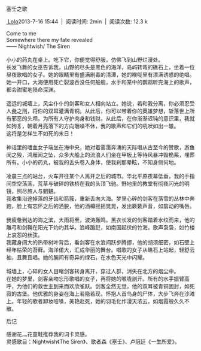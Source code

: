 塞壬之歌

[ Lolo](https://pianke.me/pages/user/user.html?uid=142675)2013-7-16
15:44  |  阅读时间: 2min  |  阅读次数: 12.3 k

Come to me\
Somewhere there my fate revealed\
—— Nightwish/ The Siren\
\
小小的药丸在桌上。吃下它，你便觉得舒服，仿佛飞到山野烂漫处。\
长发飞舞的女巫告诉我，山野的尽头是黑色的海洋，岛屿转弯的礁石上，坐着一位昼夜歌唱的女子。她的眼睛里有盛满剧毒的清潭，她的喉咙里有漂满诱惑的绝唱。她一开口，大海便用死亡裂漩吞没任何船舰，水手和笼中的鹦鹉听完海上的歌声，都会甜蜜地殒命深渊。\
\
遥远的城墙上，风尘仆仆的剑客和女人相向站立。她说，若和我分离，你必须忍受人彘之刑，将你的双耳灌满青铜。从此后，你可以带着你的英雄梦想，斩落世上所有邪恶的头颅，为所有人守护肉身和钱财。从此后，在你渐渐迟钝的意识里，我就如狗豸，朝着月亮落下的方向聒噪不休，我的歌声和它们的吼吠如出一辙。\
这将是怎样生不如死的末日！\
\
神话里的嗜血女子端坐在海中央，她对着雾霭奔涌的天际唱从古至今的赞歌，游鱼闻之殁，鸿雁闻之坠，众多大船上的流浪人们坐在甲板上等待风暴冲毁桅桨，埋葬所有。小小的药丸，被我的舌头卷入身体，使我刹那晕眩，不知身侧何地。\
\
凌晨三点的站台，火车开往某个人离开之后的城市。华北平原夜幕低垂，我的手指间空空荡荡，荒草与破碎的铁桥在我的头顶飞驰。野地里的教堂有彻夜闪光的明镜，照尽旅人与魍魉。\
我收集沿途掉落的牙齿和箭簇，重新丢向大海。梦里心碎的剑客在落雪的丛林中奔跑，脸上有忘怀之后的洒脱，他的酒樽摇摇晃晃，发出簌簌声音，如翕动的嘴唇。\
\
我疲惫到达的海之滨，大雨将至，波涛轰鸣。黑衣长发的剑客踏着水纹而来，他的雕弓和剑鞘在阳光下灼灼其华。浪峰蹁跹，如南国起伏的竹海。歌声袅袅，如竹楼上哀怨的丝弦。\
我藏身阔大的热带树叶背后，看剑客在水浪间跃步腾挪，他的胡须细密，如石壁上经年枯荣的苔藓。海洋偌大，汇成华丽的舞台。唱歌的女子从礁石上站起，轻舒云袖，且舞且唱。她的腕间有奇异的绿石，在水色天光中闪耀。\
\
城墙上，心碎的女人目睹剑客转身离开，穿过人群，消失在北方的烟尘中。\
在她的梦里，剑客亲吻忘形歌唱的女子，再将她的喉咙剖开。所有的水手振臂高呼，为他们的救世主到来而欢欣雀跃。剑客全然无觉，他的双耳被青铜固封，如死寂的古堡。他优雅的身姿在海上若隐若现，怀抱人首鸟身的尸体，大步飞奔在沙滩上。年轻的歌者卸妆哑嗓，美艳赴死，她的羽毛化作漫天浓云，如烟霞般久久不散。

后记

感谢花灬花童鞋推荐我的词卡灵感。\
灵感歌目：Nightwish《The Siren》、歌者森《塞壬》、卢冠廷《一生所爱》。
